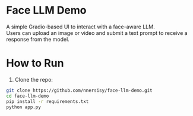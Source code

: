 # Face LLM Demo

A simple Gradio-based UI to interact with a face-aware LLM.  
Users can upload an image or video and submit a text prompt to receive a response from the model.

# How to Run

1. Clone the repo:
```bash
git clone https://github.com/nnersisy/face-llm-demo.git
cd face-llm-demo
pip install -r requirements.txt
python app.py
